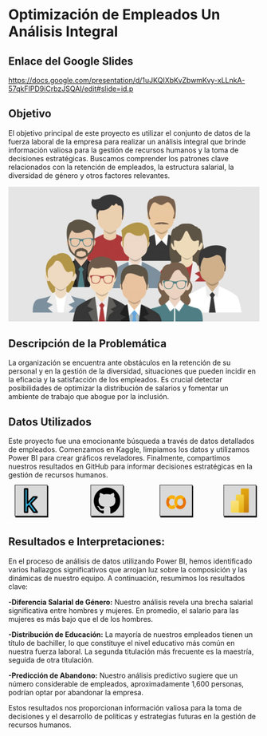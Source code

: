 # Optimización de Empleados Un Análisis Integral
## Enlace del Google Slides
https://docs.google.com/presentation/d/1uJKQIXbKvZbwmKvy-xLLnkA-57qkFIPD9iCrbzJSQAI/edit#slide=id.p

## Objetivo
El objetivo principal de este proyecto es utilizar el conjunto de datos de la fuerza laboral de la empresa para realizar un análisis integral que brinde información valiosa para la gestión de recursos humanos y la toma de decisiones estratégicas.
Buscamos comprender los patrones clave relacionados con la retención de empleados, la estructura salarial, la diversidad de género y otros factores relevantes.

![Imagen empleados](https://github.com/sarad108/AnalisisDeDatos/blob/5cca9201e101ea9517c34d4a2635bb7f7a0d2849/empleados.png)
## Descripción de la Problemática
La organización se encuentra ante obstáculos en la retención de su personal y en la gestión de la diversidad, situaciones que pueden incidir en la eficacia y la satisfacción de los empleados. Es crucial detectar posibilidades de optimizar la distribución de salarios y fomentar un ambiente de trabajo que abogue por la inclusión.

## Datos Utilizados
Este proyecto fue una emocionante búsqueda a través de datos detallados de empleados. Comenzamos en Kaggle, limpiamos los datos y utilizamos Power BI para crear gráficos reveladores. Finalmente, compartimos nuestros resultados en GitHub para informar decisiones estratégicas en la gestión de recursos humanos.
![Imagen herramientas](https://github.com/sarad108/AnalisisDeDatos/blob/09be5dba291d83b0a132ce610c42b4555e32848a/Captura%20de%20pantalla%202023-10-10%20220740.png)

## Resultados e Interpretaciones:

En el proceso de análisis de datos utilizando Power BI, hemos identificado varios hallazgos significativos que arrojan luz sobre la composición y las dinámicas de nuestro equipo. A continuación, resumimos los resultados clave:

**-Diferencia Salarial de Género:** Nuestro análisis revela una brecha salarial significativa entre hombres y mujeres. En promedio, el salario para las mujeres es más bajo que el de los hombres. 

**-Distribución de Educación:** La mayoría de nuestros empleados tienen un título de bachiller, lo que constituye el nivel educativo más común en nuestra fuerza laboral. La segunda titulación más frecuente es la maestría, seguida de otra titulación.

**-Predicción de Abandono:** Nuestro análisis predictivo sugiere que un número considerable de empleados, aproximadamente 1,600 personas, podrían optar por abandonar la empresa. 

Estos resultados nos proporcionan información valiosa para la toma de decisiones y el desarrollo de políticas y estrategias futuras en la gestión de recursos humanos. 


